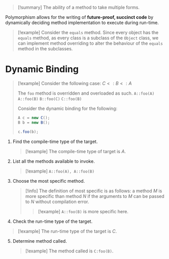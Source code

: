 >[!summary] The ability of a method to take multiple forms.

Polymorphism allows for the writing of **future-proof, succinct code** by dynamically deciding method implementation to execute during run-time.

> [!example] Consider the `equals` method.  Since every object has the `equals` method, as every class is a subclass of the `Object` class, we can implement method overriding to alter the behaviour of the `equals` method in the subclasses.
# Dynamic Binding

> [!example] 
> Consider the following case:
> $C <: B <: A$
> 
> The `foo` method is overridden and overloaded as such.
> `A::foo(A)`
> `A::foo(B)`
> `B::foo(C)`
> `C::foo(B)`
> 
> Consider the dynamic binding for the following:
> ```Java
> A c = new C();
> B b = new B();
> 
> c.foo(b);
> ```

1. Find the compile-time type of the target.
   
   > [!example] The compile-time type of target is $A$.
   
2. List all the methods available to invoke.
   
   > [!example] `A::foo(A), A::foo(B)`
   
3. Choose the most specific method.
   
   > [!info] The definition of most specific is as follows: a method $M$ is more specific than method $N$ if the arguments to $M$ can be passed to $N$ without compilation error.
   >  > [!example] `A::foo(B)` is more specific here.

4. Check the run-time type of the target.
   
> [!example] The run-time type of the target is $C$.

5. Determine method called.
   
   > [!example] The method called is `C:foo(B)`.